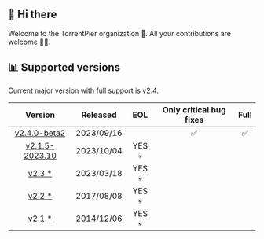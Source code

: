 ## 👋 Hi there

Welcome to the TorrentPier organization 🐂. All your contributions are welcome 👨‍💻.

## 📊 Supported versions

Current major version with full support is v2.4.

|                                           Version                                            |  Released  |  EOL   | Only critical bug fixes | Full |
|:--------------------------------------------------------------------------------------------:|:----------:|:------:|:-----------------------:|:----:|
|             [v2.4.0-beta2](https://github.com/torrentpier/torrentpier/releases)              | 2023/09/16 |        |            ✅            |  ✅   |
| [v2.1.5-2023.10](https://github.com/torrentpier/torrentpier-lts/releases/tag/v2.1.5-2023.10) | 2023/10/04 | YES 💀 |                         |      |
|           [v2.3.*](https://github.com/torrentpier/torrentpier/releases/tag/v2.3.1)           | 2023/03/18 | YES 💀 |                         |      |
|           [v2.2.*](https://github.com/torrentpier/torrentpier/releases/tag/v2.2.3)           | 2017/08/08 | YES 💀 |                         |      |
|           [v2.1.*](https://github.com/torrentpier/torrentpier/releases/tag/v2.1.5)           | 2014/12/06 | YES 💀 |                         |      |
